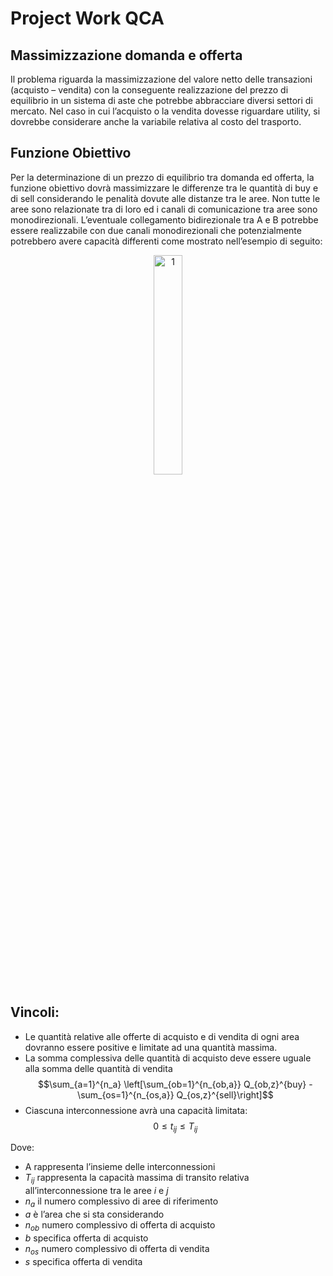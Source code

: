 # Project Work QCA

## Massimizzazione domanda e offerta
Il problema riguarda la massimizzazione del valore netto delle transazioni (acquisto – vendita) con la conseguente realizzazione del prezzo di equilibrio in un sistema di aste che potrebbe abbracciare diversi settori di mercato. Nel caso in cui l’acquisto o la vendita dovesse riguardare utility, si dovrebbe considerare anche la variabile relativa al costo del trasporto. 

## Funzione Obiettivo
Per la determinazione di un prezzo di equilibrio tra domanda ed offerta, la funzione obiettivo dovrà massimizzare le differenze tra le quantità di buy e di sell considerando le penalità dovute alle distanze tra le aree. Non tutte le aree sono relazionate tra di loro ed i canali di comunicazione tra aree sono monodirezionali. L’eventuale collegamento bidirezionale tra A e B potrebbe essere realizzabile con due canali monodirezionali che potenzialmente potrebbero avere capacità differenti come mostrato nell’esempio di seguito: <p align="center"> <img alt="1" src="https://github.com/Leo-k1/ProjectWork/blob/main/Schema.png?raw=true" width="30%"> </p>

## Vincoli:
-  Le quantità relative alle offerte di acquisto e di vendita di ogni area dovranno essere
positive e limitate ad una quantità massima.
-  La somma complessiva delle quantità di acquisto deve essere uguale alla somma delle quantità di vendita $$\sum_{a=1}^{n_a} \left[\sum_{ob=1}^{n_{ob,a}} Q_{ob,z}^{buy} - \sum_{os=1}^{n_{os,a}} Q_{os,z}^{sell}\right]$$
- Ciascuna interconnessione avrà una capacità limitata: $$0 \leq t_{ij} \leq T_{ij}$$

Dove:
- A rappresenta l’insieme delle interconnessioni 
- $T_{ij}$ rappresenta la capacità massima di transito relativa all’interconnessione tra le aree $i$ e $j$ 
- $n_a$ il numero complessivo di aree di riferimento 
- $a$ è l’area che si sta considerando
- $n_{ob}$ numero complessivo di offerta di acquisto
- $b$ specifica offerta di acquisto
- $n_{os}$ numero complessivo di offerta di vendita
- $s$ specifica offerta di vendita 
